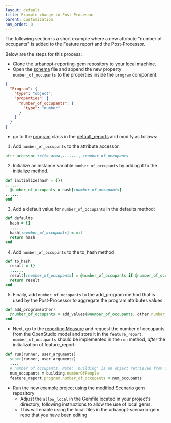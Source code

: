 ```yaml
---
layout: default
title: Example change to Post-Processor
parent: Customization
nav_order: 8
---
```


The following section is a short example where a new attribute "number of occupants" is added to the Feature report and the Post-Processor.

Below are the steps for this process:

- Clone the urbanopt-reporting-gem repository to your local machine.
- Open the [schema](https://github.com/urbanopt/urbanopt-reporting-gem/blob/develop/lib/urbanopt/reporting/default_reports/schema/scenario_schema.json) file and append the new property `number_of_occupants` to the properties inside the `program` component.

```JSON
{
  "Program": {
    "type": "object",
    "properties": {
      "number_of_occupants": {
        "type": "number"
      }
    }
  }
}
```

- go to the [program](https://github.com/urbanopt/urbanopt-reporting-gem/blob/develop/lib/urbanopt/reporting/default_reports/program.rb) class in the [default_reports](https://github.com/urbanopt/urbanopt-reporting-gem/tree/develop/lib/urbanopt/reporting/default_reports) and modify as follows:

1) Add `number_of_occupants` to the attribute accessor.

```ruby
attr_accessor :site_area,......., :number_of_occupants
```

2) Initialize an instance variable `number_of_occupants` by adding it to the initialize method.

```ruby
def initialize(hash = {})
......
  @number_of_occupants = hash[:number_of_occupants]
......
end
```

3) Add a default value for `number_of_occupants` in the defaults method:

```ruby
def defaults
  hash = {}
  ......
  hash[:number_of_occupants] = nil
  return hash
end
```

4) Add `number_of_occupants` to the to_hash method.

```ruby
def to_hash
  result = {}
  ......
  result[:number_of_occupants] = @number_of_occupants if @number_of_occupants
  return result
end
```

5) Finally, add `number_of_occupants` to the add_program method that is used by the Post-Processor to aggregate the program attributes values.

```ruby
def add_program(other)
  @number_of_occupants = add_values(@number_of_occupants, other.number_of_occupants)
end
```

- Next, go to the [reporting Measure](https://github.com/urbanopt/urbanopt-reporting-gem/blob/develop/lib/measures/default_feature_reports/measure.rb) and request the number of occupants from the OpenStudio model and store it in the `feature_report`. `number_of_occupants` should be implemented in the `run` method, *after* the initialization of feature_report:

``` ruby
def run(runner, user_arguments)
  super(runner, user_arguments)
  ....
  # number of occupants. Note: 'building' is an object retrieved from openstudio model
  num_occupants = building.numberOfPeople
  feature_report.program.number_of_occupants = num_occupants
```

- Run the new example project using the modified Scenario gem repository
  - Adjust the `allow_local` in the Gemfile located in your project's directory, following instructions to allow the use of local gems.
  - This will enable using the local files in the urbanopt-scenario-gem repo that you have been editing
